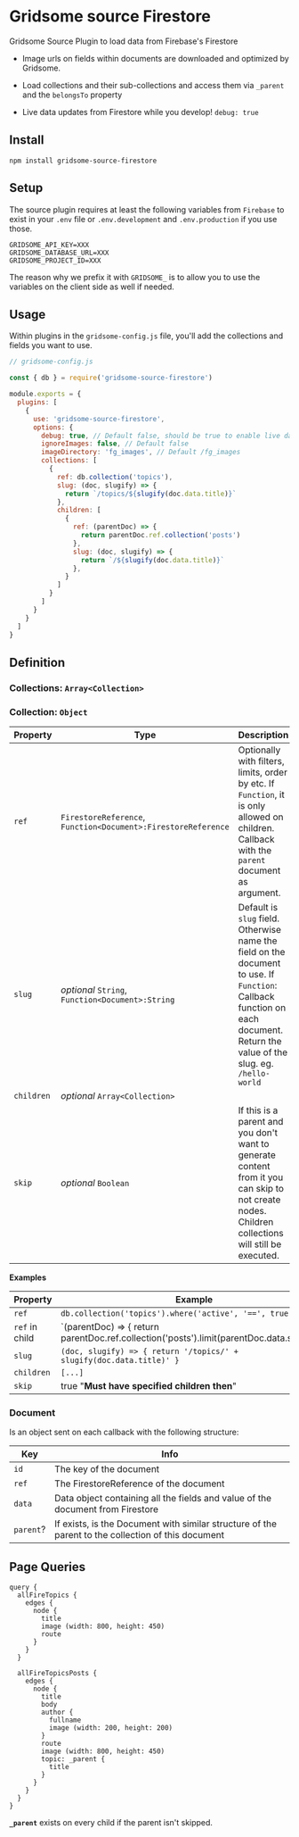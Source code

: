 # Gridsome source Firestore

Gridsome Source Plugin to load data from Firebase's Firestore

  * Image urls on fields within documents are downloaded and optimized by Gridsome.

  * Load collections and their sub-collections and access them via `_parent` and the `belongsTo` property

  * Live data updates from Firestore while you develop! `debug: true`

## Install

  `npm install gridsome-source-firestore`

## Setup

The source plugin requires at least the following variables from `Firebase` to exist in your `.env` file or `.env.development` and `.env.production` if you use those.

```env
GRIDSOME_API_KEY=XXX
GRIDSOME_DATABASE_URL=XXX
GRIDSOME_PROJECT_ID=XXX
```

The reason why we prefix it with `GRIDSOME_` is to allow you to use the variables on the client side as well if needed.


## Usage

Within plugins in the `gridsome-config.js` file, you'll add the collections and fields you want to use.

```javascript:title=gridsome-config.js
// gridsome-config.js

const { db } = require('gridsome-source-firestore')

module.exports = {
  plugins: [
    {
      use: 'gridsome-source-firestore',
      options: {
        debug: true, // Default false, should be true to enable live data updates
        ignoreImages: false, // Default false
        imageDirectory: 'fg_images', // Default /fg_images
        collections: [
          {
            ref: db.collection('topics'),
            slug: (doc, slugify) => {
              return `/topics/${slugify(doc.data.title)}`
            },
            children: [
              {
                ref: (parentDoc) => {
                  return parentDoc.ref.collection('posts')
                },
                slug: (doc, slugify) => {
                  return `/${slugify(doc.data.title)}`
                },
              }
            ]
          }
        ]
      }
    }
  ]
}
```

## Definition

### Collections: `Array<Collection>`

### Collection: `Object`

Property | Type | Description
---|---|---
`ref` | `FirestoreReference`, `Function<Document>:FirestoreReference` | Optionally with filters, limits, order by etc. If `Function`, it is only allowed on children. Callback with the `parent` document as argument.
`slug` | *optional* `String`, `Function<Document>:String` | Default is `slug` field. Otherwise name the field on the document to use. If `Function`: Callback function on each document. Return the value of the slug. eg. `/hello-world`
`children` | *optional* `Array<Collection>`
`skip` | *optional* `Boolean` | If this is a parent and you don't want to generate content from it you can skip to not create nodes. Children collections will still be executed.

**Examples**

Property | Example
---|---
`ref` | `db.collection('topics').where('active', '==', true)`
`ref` in child | `(parentDoc) => { return parentDoc.ref.collection('posts').limit(parentDoc.data.showLast || 10) }`
`slug` | `(doc, slugify) => { return '/topics/' + slugify(doc.data.title)' }`
`children` | `[...]`
`skip`| true "**Must have specified children then**"

### Document

Is an object sent on each callback with the following structure:

Key | Info
---|---
`id` | The key of the document
`ref` | The FirestoreReference of the document
`data` | Data object containing all the fields and value of the document from Firestore
`parent`? | If exists, is the Document with similar structure of the parent to the collection of this document


## Page Queries

```
query {
  allFireTopics {
    edges {
      node {
        title
        image (width: 800, height: 450)
        route
      }
    }
  }

  allFireTopicsPosts {
    edges {
      node {
        title
        body
        author {
          fullname
          image (width: 200, height: 200)
        }
        route
        image (width: 800, height: 450)
        topic: _parent {
          title
        }
      }
    }
  }
}
```

**`_parent`** exists on every child if the parent isn't skipped.